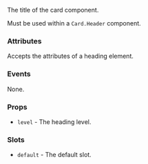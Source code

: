 The title of the card component.

Must be used within a `Card.Header` component.

### Attributes

Accepts the attributes of a heading element.

### Events

None.

### Props

- `level` - The heading level.

### Slots

- `default` - The default slot.

<!-- @include(./example.md) -->
